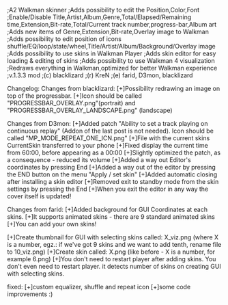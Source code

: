 ;A2 Walkman skinner
;Adds possibility to edit the Position,Color,Font
;Enable/Disable Title,Artist,Album,Genre,Total/Elapsed/Remaining time,Extension,Bit-rate,Total/Current track number,progress-bar,Album art
;Adds new items of Genre,Extension,Bit-rate,Overlay image to Walkman
;Adds possibility to edit position of icons shuffle/EQ/loop/state/wheel,Title/Artist/Album/Background/Overlay image
;Adds possibility to use skins in Walkman Player
;Adds skin editor for easy loading & editing of skins
;Adds possibility to use Walkman 4 visualization
;Redraws everything in Walkman,optimized for better Walkman experience
;v.1.3.3 mod
;(c) blacklizard
;(r) KreN
;(e) farid, D3mon, blacklizard

Changelog:
Changes from blacklizard:
[+]Possibility redrawing an image on top of the progressbar.
[+]Icon should be called "PROGRESSBAR_OVERLAY.png"(portrait) and "PROGRESSBAR_OVERLAY_LANDSCAPE.png" (landscape)

Changes from D3mon:
[+]Added patch "Ability to set a track playing on continuous replay" (Addon of the last post is not needed). Icon should be called "MP_MODE_REPEAT_ONE_ICN.png"
[+]File with the current skins CurrentSkin transferred to your phone
[+]Fixed display the current time from 60:00, before appearing as a 00:00
[+]Slightly optimized the patch, as a consequence - reduced its volume
[+]Added a way out Editor's coordinates by pressing End
[+]Added a way out of the editor by pressing the END button on the menu "Apply / set skin"
[+]Added automatic closing after installing a skin editor
[+]Removed exit to standby mode from the skin settings by pressing the End
[+]When you exit the editor in any way the cover itself is updated!

Changes from farid:
[+]Added background for GUI Coordinates at each skins.
[+]It supports animated skins - there are 9 standard animated skins
[+]You can add your own skins!

[+]Create thumbnail for GUI with selecting skins called: X_viz.png (where X is a number, egz.: if we've got 9 skins and we want to add tenth, rename file to 10_viz.png)
[+]Create skin called: X.png (like before - X is a number, for example 6.png)
[+]You don't need to restart player after adding skins. You don't even need to restart player. it detects number of skins on creating GUI with selecting skins.

fixed:
[+]custom equalizer, shuffle and repeat icon
[+]some code improvements :)